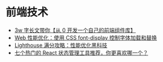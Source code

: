 # 前端技术

- [3w 字长文带你【从 0 开发一个自己的前端组件库】](https://cloud.tencent.com/developer/article/2381808)
- [Web 性能优化：使用 CSS font-display 控制字体加载和替换](https://www.cnblogs.com/cangqinglang/p/14692891.html)
- [Lighthouse 满分攻略：性能优化黑科技](https://juejin.cn/post/7500491627401429042?utm_source=gold_browser_extension#heading-15)
- [七个热门的 React 状态管理工具推荐，你更喜欢哪一个？](https://juejin.cn/post/7226157821707845693)
